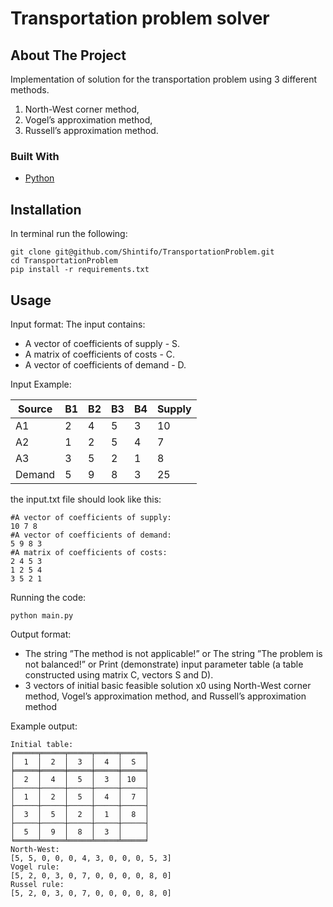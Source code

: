 # Transportation problem solver

<!-- ABOUT THE PROJECT -->
## About The Project
Implementation of solution for the transportation problem using 3 different methods.

1. North-West corner method,
2. Vogel’s approximation method,
3. Russell’s approximation method.


### Built With

* [Python](https://www.python.org/)

<!-- GETTING STARTED -->
## Installation
In terminal run the following:

    git clone git@github.com/Shintifo/TransportationProblem.git
    cd TransportationProblem
    pip install -r requirements.txt


<!-- USAGE EXAMPLES -->
## Usage
Input format:
The input contains:

* A vector of coefficients of supply - S.
* A matrix of coefficients of costs - C.
* A vector of coefficients of demand - D.

Input Example:

| Source    | B1 | B2 | B3 | B4 | Supply |
| --------- | -- | -- | -- | -- | ------ |
| A1        | 2 | 4 | 5 | 3 | 10 |
| A2        | 1 | 2 | 5 | 4 | 7 |
| A3        | 3 | 5 | 2 | 1 | 8 |
| Demand    | 5 | 9 | 8 | 3 | 25 |

the input.txt file should look like this:

    #A vector of coefficients of supply:
    10 7 8
    #A vector of coefficients of demand:
    5 9 8 3
    #A matrix of coefficients of costs:
    2 4 5 3
    1 2 5 4
    3 5 2 1

Running the code:

    python main.py

Output format:

* The string ”The method is not applicable!”
or  The string ”The problem is not balanced!”
or Print (demonstrate) input parameter table (a table constructed using matrix C, vectors S and D).
* 3 vectors of initial basic feasible solution x0 using North-West corner method, Vogel’s
approximation method, and Russell’s approximation method

Example output:

    Initial table:
    ╒═════╤═════╤═════╤═════╤═════╕
    │  1  │  2  │  3  │  4  │  S  │
    ╞═════╪═════╪═════╪═════╪═════╡
    │  2  │  4  │  5  │  3  │ 10  │
    ├─────┼─────┼─────┼─────┼─────┤
    │  1  │  2  │  5  │  4  │  7  │
    ├─────┼─────┼─────┼─────┼─────┤
    │  3  │  5  │  2  │  1  │  8  │
    ├─────┼─────┼─────┼─────┼─────┤
    │  5  │  9  │  8  │  3  │     │
    ╘═════╧═════╧═════╧═════╧═════╛
    North-West:
    [5, 5, 0, 0, 0, 4, 3, 0, 0, 0, 5, 3]
    Vogel rule:
    [5, 2, 0, 3, 0, 7, 0, 0, 0, 0, 8, 0]
    Russel rule:
    [5, 2, 0, 3, 0, 7, 0, 0, 0, 0, 8, 0]

<!---
## Options

-h, --help            show this help message and exit\
-i INPUT, --input INPUT\
                    Set input file path. Default: input.txt\
-l, --log             Set logging. Default: False\
-p PROBLEM, --problem PROBLEM\
                    Set problem type. Possible values: min, max. Default: max\
-a ACCURACY, --accuracy ACCURACY\
                    Set approximation accuracy. Default: 0.001
-->
